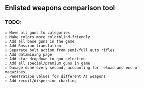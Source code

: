 ## Enlisted weapons comparison tool

 ### TODO:

    ☑ Move all guns to categories
    ☑ Make colors more colorblind-friendly
    ☑ Add all base guns in the game
    ☑ Add Russian translation
    ☑ Separate bolt action from semi/full auto rifles
    ☐ Add datamining page
    ☐ Add star dropdown to gun selection
    ☐ Add all special/premium guns in game
    ☐ Damage done every second, accounting for reload and end of magazines.
    ☐ Penetration values for different AT weapons
    ☐ Add recoil/dispersion charting